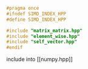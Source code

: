 ```cpp
#pragma once
#ifndef SIMD_INDEX_HPP
#define SIMD_INDEX_HPP

#include "matrix_matrix.hpp"
#include "element_wise.hpp"
#include "self_vector.hpp"
#endif
```
include into [[numpy.hpp]]